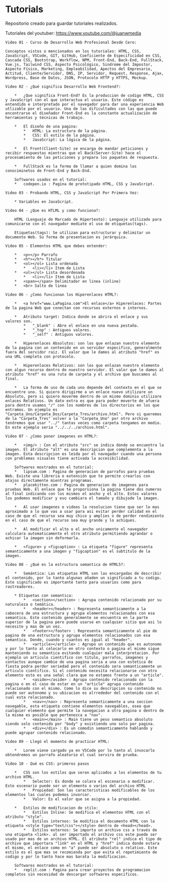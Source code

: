 # Tutorials
Repositorio creado para guardar tutoriales realizados.

Tutoriales del youtuber: https://www.youtube.com/@juanwmedia

    Video 01 - Curso de Desarrollo Web Profesional Desde Cero:

    Conceptos vistos o mencionados en los tutoriales: HTML, CSS, JavaScript, VSCode, GIT, GitHub, Coeficiente de Especificidad en CSS, Cascada CSS, Bootstrap, Workflow, NPM, Front-End, Back-End, FullStack, Vue.js, Tailwind CSS, Aspecto Psicológico, Sindrome del Impostor, Aspecto Físico, Marketing, Empleabilidad, Apectos del Empresario, Actitud, Cliente/Servidor, DNS, IP, Servidor, Request, Response, Ajax, Wordpress, Base de Datos, JSON, Protocolo HTTP y HTTPS, Mockup.

    Video 02 - ¿Qué significa Desarrollo Web Frontend?:
        
        *   ¿Que significa Front-End? Es la produccion de codigo HTML, CSS y JavaScript con el que interactua el usuario. Este código es entendido e interpretado por el navegador para dar una experiencia Web utlizable por el usuario. Una de las dificultades con las que puede encontrarse el diseñador Front-End es la constante actualización de herramientas y técnicas de trabajo.

        *   El diseño de una pagina:
            *   HTML: La estructura de la página.
            *   CSS: El estilo de la página.
            *   JavaScript: La lógica de la página.

        *   El Front(Client-Site) se encarga de mandar peticiones y recibir respuestas mientras que el Back(Server-Site) hace el procesamiento de las peticiones y prepara los paquetes de respuesta.

        *   FullStack es la forma de llamar a quien domina los conociminetos de Front-End y Back-End.

        Softwares usados en el tutorial: 
        *   codepen.io : Pagina de prototipado HTML, CSS y JavaScript.

    Video 03 - Probando HTML, CSS y JavaScript Por Primera Vez:

        * Variables en JavaScript.

    Video 04 - ¿Que es HTLML y como funciona?:

        HTML (Lenguaje de Marcado de Hipertexto): Lenguaje utilizado para comunicarse con el navegador mediate el uso de etiquetas(tags).

        Etiquetas(tags): Se utilizan para estructurar y delimitar un documento Web. Su forma de presentacion es jerárquica.
    
    Video 05 - Elementos HTML que debes entender:

        *   <p></p> Parrafo
        *   <h*></h*> Titular
        *   <ol></ol> Lista ordenada
            *   <li></li> Item de Lista
        *   <ul></ul> Lista desordenada
            *   <li></li> Item de Lista
        *   <span></span> Delimitador en linea (inline)
        *   <br> Salto de linea

    Video 06 - ¿Como funcionan los Hiperenlaces HTML?:

        *   <a href="www.LaPagina.com">El enlace</a> Hiperenlaces: Partes de la pagina Web que conectan con recursos externos o internos.
        
        *   Atributo target: Indica donde se abrira el enlace y sus valores son.
            *   "_blank" : Abre el enlace en una nueva pestaña.
            *   "_top" : Antiguos valores.
            *   "_self" : Antiguos valores.

        *   Hiperenlaces Absolutos: son los que enlazan nuestro elemento de la pagina con un contenido en un servidor especifico, generalmente fuera del servidor raiz. El valor que le damos al atributo "href" es una URL completa con protocolo.

        *   Hiperenlaces Relativos: son los que enlazan nuestro elemento con algun recurso dentro de nuestro servidor. El valor que le damos al atributo "href" es una ruta de carpeta y el archivo que buscamos al final.

        *   La forma de uso de cada uno depende del contexto en el que se encuentre uno. Si quiero dirigirme a un enlace nuevo utilizare un Absoluto, pero si quiero moverme dentro de un mismo dominio utilizare enlaces Relativos. Un dato extra es que para poder moverte de afuera para dentro usamos "/" con los nombres de los directorios en los que entramos. Un ejemplo es "Carpeta_Uno/Carpeta_Dos/Carpeta_Tres/archivo.html". Pero si queremos de la "Carpeta_Tres" volver a la "Carpeta_Uno" por otro archivo tendremos que usar "../" tantas veces como carpeta tengamos en medio. En este ejemplo seria "../../../archivo.html".

    Video 07 - ¿Como poner imagenes en HTML?:

        *   <img/> : Con el atributo "src" se indica donde se encuentra la imagen. El atributo "alt" es una descripcion que complementa a la imagen. Esta descripcion es leida por el navegador cuando una persona con problemas visuales tiene activada la accesibilidad.

        Softwares mostrados en el tutorial:
        *   lipsum.com : Pagina de generacion de parrafos para pruebas Web. Existe una libreria o extensión que te permite crearlos con atajos directamente mientras programas.
        *   placekitten.com : Pagina de generacion de imagenes para pruebas Web. El enlace que te proporsiona la pagina tiene dos numeros al final indicando con los mismos el ancho y el alto. Estos valores los podemos modificar y eso cambiara el tamaño y dibujode la imagen.

        *   Al usar imagenes o videos la resolucion tiene que ser lo mas aproximado a lo que vas a usar para asi evitar perder calidad en el caso de que el recurso sea muy chico y amplies o de perder rendimiento en el caso de que el recurso sea muy grande y lo achiques.

        *   Al modificar el alto o el ancho unicamente el navegador calculara automaticamente el otro atributo permitiendo agrandar o achicar la imagen sin deformarla.

        *   <figure> y <figcaption> : La etiqueta "figure" representa semanticamente a una imagen y "figcaption" es el subtitulo de la imagen.

    Video 08 - ¿Qué es la estructura semantica de HTML5?:

        *   Semántica: Las etiquetas HTML son las encargadas de describir el contenido, por lo tanto algunas añaden un significado a tu codigo. Este significado es importante tanto para usuarios como para rastreadores.

        * Etiquetas con semantica:
            *   <section></section> : Agrupa contenido relacionado por su naturaleza o temática.
            *   <header></header> : Representa semanticamente a la cabecera de una estructura y agrupa elementos relacionados con esa semantica. Este contenido generalmente se encuentra en la parte superior de la pagina pero puede usarse en cualquier sitio que asi lo necesite y mas de un vez.
            *   <footer></footer> : Representa semanticamente al pie de pagina de una estructura y agrupa elementos relacionados con esa semantica. Donde, cuando y cuantos es igual al "header".
            *   <article></article> : Agrupo un contenido que es autonomo y por lo tanto al colocarlo en otro contexto o pagina el mismo sigue manteniendo su semantica evitando cualquier mala interpretacion. Por ejemplo un articulo cientifico con titulo, parrafos, imagenes y contactos aunque cambie de una pagina seria a una con estetica de fiesta podra perder seriedad pero el contenido sera semanticamente un articulo cientifico. Si el contenido necesita relacionarse con otro elemento esto es una señal clara que no estamos frente a un "article".
            *   <aside></aside> : Agrupa contenido relacionado con la pagina o en el caso de estar en un "article" agrupa contenido relacionado con el mismo. Como lo dice su descripcion su contenido no puede ser autonomo y su ubicacion es alrrededor del contenido con el cual esta relacionado.
            *   <nav></nav> : Representa semanticamente a una seccion navegable, esta etiqueta contiene elementos navegables, osea que cualquier elemento que permite la navegacion a otra pagina o dentro de la misma es posible que pertenezca a "nav".
            *   <main></main> : Main tiene un peso semantico absoluto siendo solo contenido por "body" y existiendo uno solo por pagina.
            *   <div></div> : Es un comodin semanticamente hablando y puede agrupar contenido relacionado.

    Video 09 - Llegó el momento de practicar HTML:

        *   Lorem viene cargado ya en VSCode por lo tanto al invocarlo obtendremos un parrafo aleatorio el cual servira de prueba.
    
    Video 10 - Qué es CSS: primeros pasos

        *   CSS son los estilos que seran aplicados a los elementos de tu archivo HTML.
            *   Selector: Es donde se colara el escenario a modificar. Este escenario puede ser un elemento o varios del archivo HTML
            *   Propiedad: Son las caracteristicas modificables de los elementos las cuales podemos invorcar.
            *   Valor: Es el valor que se asigna a la propiedad.
        
        *   Estilos de modificacion de stilo:
            *   Estilos Inline: Se modifica el elementos HTML con el atributo "style".
            *   Estilos internos: Se modifica el documento HTML con la etiqueta <style type="text/css"></style> dentro de <head></head>.
            *   Estilos externos: Se importa un archivo css a través de una etiqueta <link>. al ser importado el archivo css este puede ser usado por mas de un archivo HTML. El atributo "rel" indica el tipo de archivo que importara "link" en el HTML y "href" indica donde estara el mismo, el enlace como en "a" puede ser absoluto o relativo. Este estilo es el que mas se recomienda por que evita el repetimiento de codigo y por lo tanto hace mas barata la modificacion.

        Softwares mostrados en el tutorial:
        *   replit.com : Pagina para crear proyectos de programacion completos sin necesidad de descargar softwares especificos.
